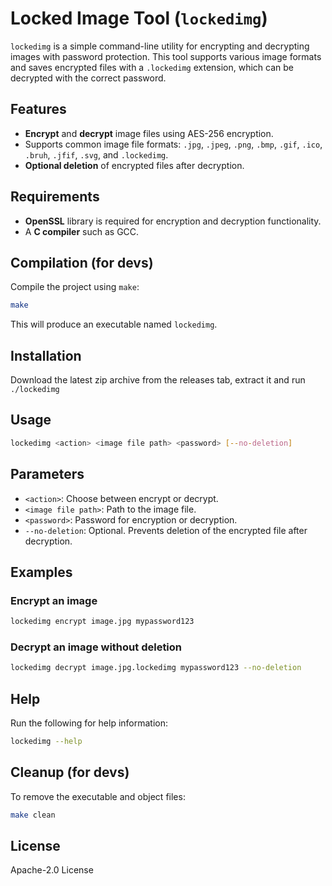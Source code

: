 # Locked Image Tool (`lockedimg`)

`lockedimg` is a simple command-line utility for encrypting and decrypting images with password protection. This tool supports various image formats and saves encrypted files with a `.lockedimg` extension, which can be decrypted with the correct password.

## Features
- **Encrypt** and **decrypt** image files using AES-256 encryption.
- Supports common image file formats: `.jpg`, `.jpeg`, `.png`, `.bmp`, `.gif`, `.ico`, `.bruh`, `.jfif`, `.svg`, and `.lockedimg`.
- **Optional deletion** of encrypted files after decryption.

## Requirements
- **OpenSSL** library is required for encryption and decryption functionality.
- A **C compiler** such as GCC.

## Compilation (for devs)
Compile the project using `make`:
```bash
make
```
This will produce an executable named `lockedimg`.
## Installation
Download the latest zip archive from the releases tab, extract it and run `./lockedimg` <!-- todo: improve -->
## Usage
```bash
lockedimg <action> <image file path> <password> [--no-deletion]
```
## Parameters

- `<action>`: Choose between encrypt or decrypt.
- `<image file path>`: Path to the image file.
- `<password>`: Password for encryption or decryption.
- `--no-deletion`: Optional. Prevents deletion of the encrypted file after decryption.

## Examples
### Encrypt an image
```bash
lockedimg encrypt image.jpg mypassword123
```
### Decrypt an image without deletion
```bash
lockedimg decrypt image.jpg.lockedimg mypassword123 --no-deletion
```
## Help
Run the following for help information:
```bash
lockedimg --help
```
## Cleanup (for devs)
To remove the executable and object files:
```bash
make clean
```
## License
Apache-2.0 License
